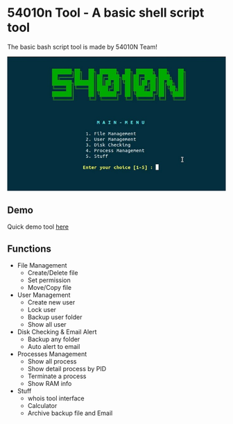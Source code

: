 # 54010n Tool - A basic shell script tool
The basic bash script tool is made by 54010N Team!

![54010n Tool](thumb.jpg)
## Demo
Quick demo tool [here](https://youtu.be/Aekr2aW-kps)

## Functions
- File Management
  - Create/Delete file
  - Set permission
  - Move/Copy file
- User Management
  - Create new user
  - Lock user
  - Backup user folder
  - Show all user
- Disk Checking & Email Alert
  - Backup any folder
  - Auto alert to email
- Processes Management
  - Show all process
  - Show detail process by PID
  - Terminate a process
  - Show RAM info
- Stuff
  - whois tool interface
  - Calculator
  - Archive backup file and Email
